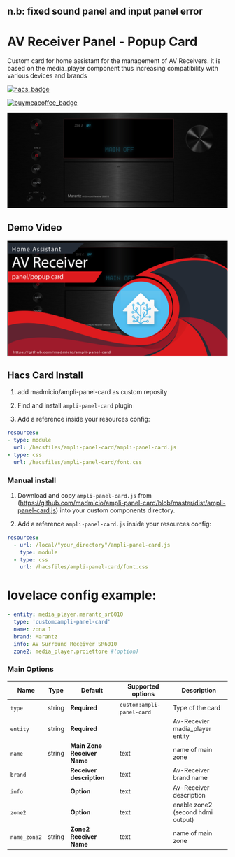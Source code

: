 ## n.b: fixed sound panel and input panel error

# AV Receiver Panel - Popup Card
Custom card for home assistant for the management of AV Receivers.
it is based on the media_player component thus increasing compatibility with various devices and brands

[![hacs_badge](https://img.shields.io/badge/HACS-Custom-41BDF5.svg?style=for-the-badge)](https://github.com/hacs/integration)

[![buymeacoffee_badge](https://img.shields.io/badge/Donate-buymeacoffe-ff813f?style=flat)](https://www.buymeacoffee.com/madmicio)


![all](example/ampli_1.png)

## Demo Video
[![Watch the video](example/screen_video.png)](https://youtu.be/-ai8dvM8xrc)

## Hacs Card Install

1. add madmicio/ampli-panel-card as custom reposity

2. Find and install `ampli-panel-card` plugin

2. Add a reference  inside your resources config:

  ```yaml
resources:
  - type: module
    url: /hacsfiles/ampli-panel-card/ampli-panel-card.js
  - type: css
    url: /hacsfiles/ampli-panel-card/font.css
```


### Manual install

1. Download and copy `ampli-panel-card.js` from (https://github.com/madmicio/ampli-panel-card/blob/master/dist/ampli-panel-card.js) into your custom components  directory.

2. Add a reference `ampli-panel-card.js` inside your resources config:

  ```yaml
  resources:
    - url: /local/"your_directory"/ampli-panel-card.js
      type: module
    - type: css
      url: /hacsfiles/ampli-panel-card/font.css
  ```

  # lovelace config example: 
```yaml
- entity: media_player.marantz_sr6010
  type: 'custom:ampli-panel-card'
  name: zona 1
  brand: Marantz
  info: AV Surround Receiver SR6010
  zone2: media_player.proiettore #(option)
```
### Main Options
| Name | Type | Default | Supported options | Description |
| -------------- | ----------- | ------------ | ------------------------------------------------ | --------------------------------------------------------------------------------------------------------------------------------------------------------------------------------------------------------------------------------------------------------------------------------------------------------------------------------------------- |
| `type` | string | **Required** | `custom:ampli-panel-card` | Type of the card |
| `entity` | string | **Required** |  | Av-Recevier madia_player entity |
| `name` | string | **Main Zone Receiver Name** | text | name of main zone |
| `brand` |  | **Receiver description**| text | Av-Receiver brand name|
| `info` |  | **Option**| text | Av-Receiver description |
| `zone2` |  | **Option**| text | enable zone2 (second hdmi output) |
| `name_zona2` | string | **Zone2 Receiver Name** | text | name of main zone | 
